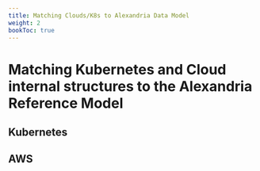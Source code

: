 ```yaml
---
title: Matching Clouds/K8s to Alexandria Data Model
weight: 2
bookToc: true
---
```

# Matching Kubernetes and Cloud internal structures to the Alexandria Reference Model

## Kubernetes


## AWS
